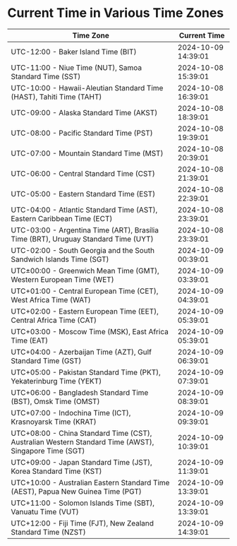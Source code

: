 # Current Time in Various Time Zones

| Time Zone | Current Time |
|-----------|--------------|
| UTC-12:00 - Baker Island Time (BIT) | 2024-10-09 14:39:01 |
| UTC-11:00 - Niue Time (NUT), Samoa Standard Time (SST) | 2024-10-08 15:39:01 |
| UTC-10:00 - Hawaii-Aleutian Standard Time (HAST), Tahiti Time (TAHT) | 2024-10-08 16:39:01 |
| UTC-09:00 - Alaska Standard Time (AKST) | 2024-10-08 18:39:01 |
| UTC-08:00 - Pacific Standard Time (PST) | 2024-10-08 19:39:01 |
| UTC-07:00 - Mountain Standard Time (MST) | 2024-10-08 20:39:01 |
| UTC-06:00 - Central Standard Time (CST) | 2024-10-08 21:39:01 |
| UTC-05:00 - Eastern Standard Time (EST) | 2024-10-08 22:39:01 |
| UTC-04:00 - Atlantic Standard Time (AST), Eastern Caribbean Time (ECT) | 2024-10-08 23:39:01 |
| UTC-03:00 - Argentina Time (ART), Brasília Time (BRT), Uruguay Standard Time (UYT) | 2024-10-08 23:39:01 |
| UTC-02:00 - South Georgia and the South Sandwich Islands Time (SGT) | 2024-10-09 00:39:01 |
| UTC±00:00 - Greenwich Mean Time (GMT), Western European Time (WET) | 2024-10-09 03:39:01 |
| UTC+01:00 - Central European Time (CET), West Africa Time (WAT) | 2024-10-09 04:39:01 |
| UTC+02:00 - Eastern European Time (EET), Central Africa Time (CAT) | 2024-10-09 05:39:01 |
| UTC+03:00 - Moscow Time (MSK), East Africa Time (EAT) | 2024-10-09 05:39:01 |
| UTC+04:00 - Azerbaijan Time (AZT), Gulf Standard Time (GST) | 2024-10-09 06:39:01 |
| UTC+05:00 - Pakistan Standard Time (PKT), Yekaterinburg Time (YEKT) | 2024-10-09 07:39:01 |
| UTC+06:00 - Bangladesh Standard Time (BST), Omsk Time (OMST) | 2024-10-09 08:39:01 |
| UTC+07:00 - Indochina Time (ICT), Krasnoyarsk Time (KRAT) | 2024-10-09 09:39:01 |
| UTC+08:00 - China Standard Time (CST), Australian Western Standard Time (AWST), Singapore Time (SGT) | 2024-10-09 10:39:01 |
| UTC+09:00 - Japan Standard Time (JST), Korea Standard Time (KST) | 2024-10-09 11:39:01 |
| UTC+10:00 - Australian Eastern Standard Time (AEST), Papua New Guinea Time (PGT) | 2024-10-09 13:39:01 |
| UTC+11:00 - Solomon Islands Time (SBT), Vanuatu Time (VUT) | 2024-10-09 13:39:01 |
| UTC+12:00 - Fiji Time (FJT), New Zealand Standard Time (NZST) | 2024-10-09 14:39:01 |
